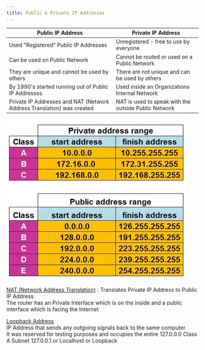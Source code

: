 ```yaml
---
title: Public & Private IP Addresses
---
```


| Public IP Address                                                      | Private IP Address                                   |
| ---------------------------------------------------------------------- | ---------------------------------------------------- |
| Used "Registered" Public IP Addresses                                  | Unregistered - free to use by everyone               |
| Can be used on Public Network                                          | Cannot be routed or used on a Public Network         |
| They are unique and cannot be used by others                           | There are not unique and can be used by others       |
| By 1990's started running out of Public IP Addresses                   | Used inside an Organizations Internal Network        |
| Private IP Addresses and NAT (Network Address Translation) was created | NAT is used to speak with the outside Public Network |

![Public and Private IP Addresses|350](../../images/public-and-private-ip-addresses.webp)

[NAT (Network Address Translation)](NAT%20%28Network%20Address%20Translation%29.md) : Translates Private IP Address to Public IP Address  
The router has an Private Interface which is on the inside and a public interface which is facing the Internet

<u>Loopback Address</u>  
IP Address that sends any outgoing signals back to the same computer  
It was reserved for testing purposes and occupies the entire 127.0.0.0 Class A Subnet
127.0.0.1 or Localhost or Loopback